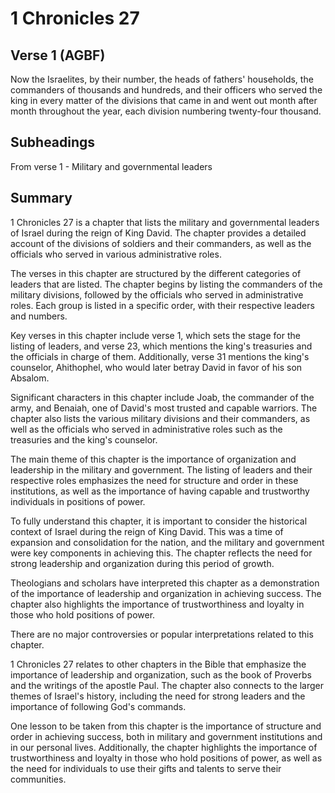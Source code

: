 # 1 Chronicles 27

## Verse 1 (AGBF)

Now the Israelites, by their number, the heads of fathers' households, the commanders of thousands and hundreds, and their officers who served the king in every matter of the divisions that came in and went out month after month throughout the year, each division numbering twenty-four thousand.

## Subheadings

From verse 1 - Military and governmental leaders

## Summary

1 Chronicles 27 is a chapter that lists the military and governmental leaders of Israel during the reign of King David. The chapter provides a detailed account of the divisions of soldiers and their commanders, as well as the officials who served in various administrative roles.

The verses in this chapter are structured by the different categories of leaders that are listed. The chapter begins by listing the commanders of the military divisions, followed by the officials who served in administrative roles. Each group is listed in a specific order, with their respective leaders and numbers.

Key verses in this chapter include verse 1, which sets the stage for the listing of leaders, and verse 23, which mentions the king's treasuries and the officials in charge of them. Additionally, verse 31 mentions the king's counselor, Ahithophel, who would later betray David in favor of his son Absalom.

Significant characters in this chapter include Joab, the commander of the army, and Benaiah, one of David's most trusted and capable warriors. The chapter also lists the various military divisions and their commanders, as well as the officials who served in administrative roles such as the treasuries and the king's counselor.

The main theme of this chapter is the importance of organization and leadership in the military and government. The listing of leaders and their respective roles emphasizes the need for structure and order in these institutions, as well as the importance of having capable and trustworthy individuals in positions of power.

To fully understand this chapter, it is important to consider the historical context of Israel during the reign of King David. This was a time of expansion and consolidation for the nation, and the military and government were key components in achieving this. The chapter reflects the need for strong leadership and organization during this period of growth.

Theologians and scholars have interpreted this chapter as a demonstration of the importance of leadership and organization in achieving success. The chapter also highlights the importance of trustworthiness and loyalty in those who hold positions of power.

There are no major controversies or popular interpretations related to this chapter.

1 Chronicles 27 relates to other chapters in the Bible that emphasize the importance of leadership and organization, such as the book of Proverbs and the writings of the apostle Paul. The chapter also connects to the larger themes of Israel's history, including the need for strong leaders and the importance of following God's commands.

One lesson to be taken from this chapter is the importance of structure and order in achieving success, both in military and government institutions and in our personal lives. Additionally, the chapter highlights the importance of trustworthiness and loyalty in those who hold positions of power, as well as the need for individuals to use their gifts and talents to serve their communities.